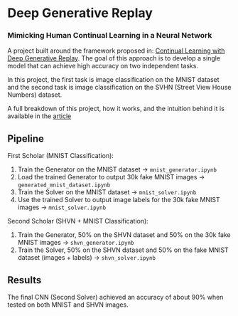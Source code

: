 # Deep Generative Replay 
### Mimicking Human Continual Learning in a Neural Network

A project built around the framework proposed in: [Continual Learning with Deep Generative Replay](https://arxiv.org/pdf/1705.08690.pdf). The goal of this approach is to develop a single model that can achieve high accuracy on two independent tasks.



In this project, the first task is image classification on the MNIST dataset and the second task is image classification on the SVHN (Street View House Numbers) dataset.

A full breakdown of this project, how it works, and the intuition behind it is available in the [article](https://aahaanmaini.medium.com/mimicking-human-continual-learning-in-a-neural-network-c15e1ae11d70)

## Pipeline
First Scholar (MNIST Classification):
1. Train the Generator on the MNIST dataset &rarr; `mnist_generator.ipynb`
2. Load the trained Generator to output 30k fake MNIST images &rarr; `generated_mnist_dataset.ipynb`
3. Train the Solver on the MNIST dataset &rarr; `mnist_solver.ipynb`
4. Use the trained Solver to output image labels for the 30k fake MNIST images &rarr; `mnist_solver.ipynb`

Second Scholar (SHVN + MNIST Classification):  
1. Train the Generator, 50% on the SHVN dataset and 50% on the 30k fake MNIST images &rarr; `shvn_generator.ipynb`
2. Train the Solver, 50% on the SHVN dataset and 50% on the fake MNIST dataset (images + labels) &rarr; `shvn_solver.ipynb`

## Results
The final CNN (Second Solver) achieved an accuracy of about 90% when tested on both MNIST and SHVN images. 
